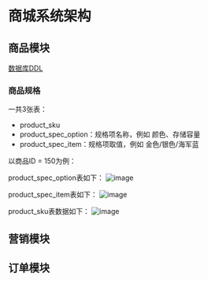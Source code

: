 # 商城系统架构

## 商品模块
[数据库DDL](sql/product_ddl.sql)

### 商品规格
一共3张表：
* product_sku
* product_spec_option：规格项名称，例如 颜色、存储容量
* product_spec_item：规格项取值，例如 金色/银色/海军蓝

以商品ID = 150为例：

product_spec_option表如下：
![image](https://user-images.githubusercontent.com/13992911/111977283-84127480-8b3d-11eb-9cb3-e315eae3991d.png)

product_spec_item表如下：
![image](https://user-images.githubusercontent.com/13992911/111977319-8ffe3680-8b3d-11eb-8720-350ae824a809.png)

product_sku表数据如下：
![image](https://user-images.githubusercontent.com/13992911/111977486-bf14a800-8b3d-11eb-9d2d-0f78b09fcc79.png)


## 营销模块

## 订单模块

